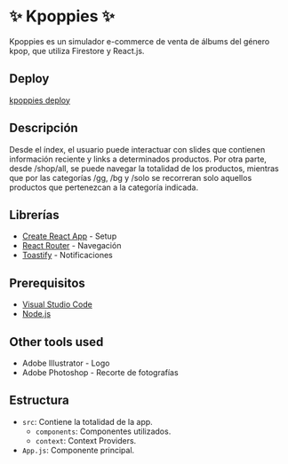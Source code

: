 # ✨ Kpoppies ✨

Kpoppies es un simulador e-commerce de venta de álbums del género kpop, que utiliza Firestore y React.js.

## Deploy

[kpoppies deploy](https://oritsuru.netlify.app)

## Descripción

Desde el índex, el usuario puede interactuar con slides que contienen información reciente y links a determinados productos. Por otra parte, desde /shop/all, se puede navegar la totalidad de los productos, mientras que por las categorías /gg, /bg y /solo se recorreran solo aquellos productos que pertenezcan a la categoría indicada. 

## Librerías

- [Create React App][cra] - Setup
- [React Router][router] - Navegación
- [Toastify][toast] - Notificaciones

## Prerequisitos

- [Visual Studio Code](https://code.visualstudio.com/)
- [Node.js](https://nodejs.org)

## Other tools used

- Adobe Illustrator - Logo
- Adobe Photoshop - Recorte de fotografías

## Estructura

- `src`: Contiene la totalidad de la app.
    - `components`: Componentes utilizados.
    - `context`: Context Providers.
- `App.js`: Componente principal.

[cra]: https://github.com/facebook/create-react-app
[router]: https://github.com/remix-run/react-router
[form]: https://github.com/react-hook-form/react-hook-form
[toast]: https://www.npmjs.com/package/react-toastify